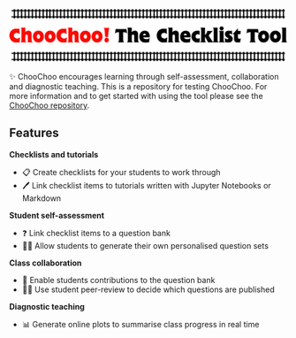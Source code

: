 <img src="https://github.com/lucydot/ChooChoo/raw/main/docs/images/icon2.png" width="800">

✨ ChooChoo encourages learning through self-assessment, collaboration and diagnostic teaching. This is a repository for testing ChooChoo. For more information and to get started with using the tool please see the [ChooChoo repository](https://lucydot.github.io/ChooChoo).

## Features

**Checklists and tutorials**

 - 📋 Create checklists for your students to work through
 - 🖊️ Link checklist items to tutorials written with Jupyter Notebooks or Markdown

**Student self-assessment**

- ❓ Link checklist items to a question bank
- 👩‍🎤 Allow students to generate their own personalised question sets

**Class collaboration**

 - 📢 Enable students contributions to the question bank
 - 👩‍🎤 Use student peer-review to decide which questions are published

**Diagnostic teaching**

- 📊 Generate online plots to summarise class progress in real time

